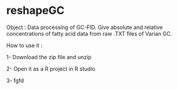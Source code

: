 # reshapeGC

Object : Data processing of GC-FID. Give absolute and relative concentrations of fatty acid data from raw .TXT files of Varian GC.

How to use it :

1- Download the zip file and unzip

2- Open it as a R project in R studio

3- fgfd
